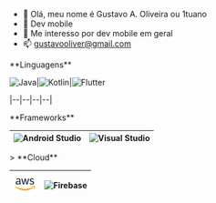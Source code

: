 - 👋 Olá, meu nome é Gustavo A. Oliveira ou 1tuano
- 👀 Dev mobile
- 🌱 Me interesso por dev mobile em geral
- 📫 gustavooliver@gmail.com

<!---
1tuano/1tuano is a ✨ special ✨ repository because its `README.md` (this file) appears on your GitHub profile.
You can click the Preview link to take a look at your changes.
--->

<div>
  **Linguagens**
  
  <img title="Java" alt="Java" width="40px" src="https://cdn.jsdelivr.net/gh/devicons/devicon/icons/java/java-original.svg" />|<img alt="Kotlin" title="Kotlin" width="40px" src="https://cdn.jsdelivr.net/gh/devicons/devicon/icons/kotlin/kotlin-original.svg">|<img alt="Flutter" title="Flutter" width="40px" src="https://cdn.jsdelivr.net/gh/devicons/devicon/icons/flutter/flutter-plain.svg"/>


          
    
|--|--|--|--|
  </div>


<div>
  **Frameworks**

<img title="Android Studio" alt="Android Studio" width="40px" src="https://cdn.jsdelivr.net/gh/devicons/devicon/icons/androidstudio/androidstudio-original.svg">|<img title="Visual Studio" alt="Visual Studio" width="40px" src="https://cdn.jsdelivr.net/gh/devicons/devicon/icons/visualstudio/visualstudio-plain.svg">
|--|--|

  </div>

<div>>
  **Cloud**

<img title="AWS" alt="AWS" width="40px" src="https://raw.githubusercontent.com/github/explore/main/topics/aws/aws.png">|<img title="Firebase" alt="Firebase" width="40px" src="https://cdn.jsdelivr.net/gh/devicons/devicon/icons/firebase/firebase-plain-wordmark.svg">
|--|--|
  
  </div>

